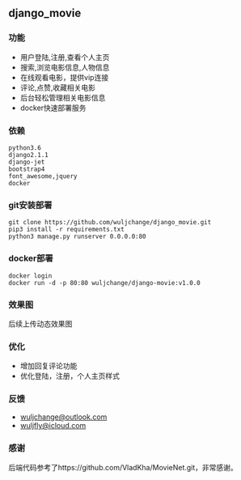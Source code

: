 ## django_movie
### 功能
- 用户登陆,注册,查看个人主页
- 搜索,浏览电影信息,人物信息
- 在线观看电影，提供vip连接
- 评论,点赞,收藏相关电影
- 后台轻松管理相关电影信息
- docker快速部署服务
### 依赖
    python3.6
    django2.1.1  
    django-jet  
    bootstrap4
    font_awesome,jquery
    docker 
### git安装部署
    git clone https://github.com/wuljchange/django_movie.git
    pip3 install -r requirements.txt
    python3 manage.py runserver 0.0.0.0:80
### docker部署
    docker login
    docker run -d -p 80:80 wuljchange/django-movie:v1.0.0
### 效果图
后续上传动态效果图
### 优化
- 增加回复评论功能
- 优化登陆，注册，个人主页样式
### 反馈
- wuljchange@outlook.com
- wuljfly@icloud.com
### 感谢
后端代码参考了https://github.com/VladKha/MovieNet.git，非常感谢。
